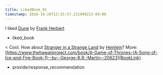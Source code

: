 ```yaml
---
title: LikedBook_01
timestamp: 2016-10-26T12:33:57.231949213-04:00
---
```


I liked [Dune](UserBook) by [Frank Herbert](authorname)
* liked_book

< Cool. How about [Stranger  in a Strange Land](BookTitle) by [Heinlein](AuthorName)? More: [https://www.thehawaiiproject.com/book/A-Game-of-Thrones-(A-Song-of-Ice-and-Fire-Book-1)--by--George-R.R.-Martin--20623](BookLink)
* provide/response_recommendation
